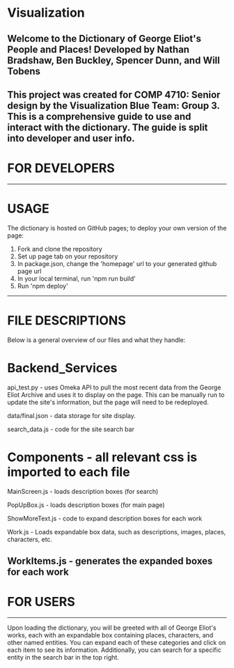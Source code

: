 # Visualization
Welcome to the Dictionary of George Eliot's People and Places!
Developed by Nathan Bradshaw, Ben Buckley, Spencer Dunn, and Will Tobens
--------------------------------------------------------------------------
This project was created for COMP 4710: Senior design by the Visualization
Blue Team: Group 3. This is a comprehensive guide to use and interact with
the dictionary. The guide is split into developer and user info.
--------------------------------------------------------------------------
# FOR DEVELOPERS
----------------
# USAGE
The dictionary is hosted on GitHub pages; to deploy your own version of the page:
1) Fork and clone the repository
2) Set up page tab on your repository
3) In package.json, change the 'homepage' url to your generated github page url
4) In your local terminal, run 'npm run build'
5) Run 'npm deploy'
---------------------------------------------------------------------------
# FILE DESCRIPTIONS
Below is a general overview of our files and what they handle:
# Backend_Services
api_test.py - uses Omeka API to pull the most recent data from the George Eliot
Archive and uses it to display on the page. This can be manually run to update the site's
information, but the page will need to be redeployed.

data/final.json - data storage for site display.

search_data.js - code for the site search bar

# Components - all relevant css is imported to each file
MainScreen.js - loads description boxes (for search)

PopUpBox.js - loads description boxes (for main page)

ShowMoreText.js - code to expand description boxes for each work

Work.js - Loads expandable box data, such as descriptions, images, places, characters, etc.

WorkItems.js - generates the expanded boxes for each work
-----------------------------------------------------------------------------
# FOR USERS
-----------
Upon loading the dictionary, you will be greeted with all of George Eliot's works, each with an
expandable box containing places, characters, and other named entities. You can expand each of
these categories and click on each item to see its information. Additionally, you can search for
a specific entity in the search bar in the top right.